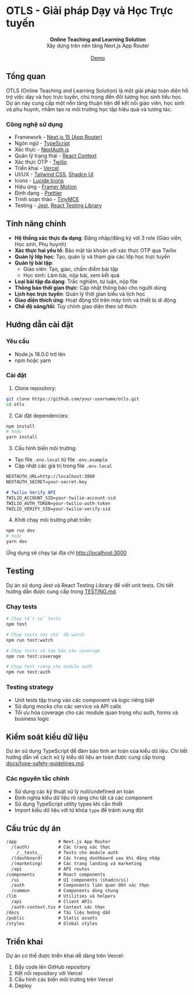 # OTLS - Giải pháp Dạy và Học Trực tuyến

<div align="center"><strong>Online Teaching and Learning Solution</strong></div>
<div align="center">Xây dựng trên nền tảng Next.js App Router</div>
<br />
<div align="center">
<a href="https://otls.vercel.app/">Demo</a>
</div>

## Tổng quan

OTLS (Online Teaching and Learning Solution) là một giải pháp toàn diện hỗ trợ việc dạy và học trực tuyến, chú trọng đến đối tượng học sinh tiểu học. Dự án này cung cấp một nền tảng thuận tiện để kết nối giáo viên, học sinh và phụ huynh, nhằm tạo ra môi trường học tập hiệu quả và tương tác.

### Công nghệ sử dụng

- Framework - [Next.js 15 (App Router)](https://nextjs.org)
- Ngôn ngữ - [TypeScript](https://www.typescriptlang.org)
- Xác thực - [NextAuth.js](https://next-auth.js.org)
- Quản lý trạng thái - [React Context](https://react.dev/reference/react/createContext)
- Xác thực OTP - [Twilio](https://www.twilio.com/)
- Triển khai - [Vercel](https://vercel.com)
- UI/UX - [Tailwind CSS](https://tailwindcss.com), [Shadcn UI](https://ui.shadcn.com/)
- Icons - [Lucide Icons](https://lucide.dev/)
- Hiệu ứng - [Framer Motion](https://www.framer.com/motion/)
- Định dạng - [Prettier](https://prettier.io)
- Trình soạn thảo - [TinyMCE](https://www.tiny.cloud/)
- Testing - [Jest](https://jestjs.io/), [React Testing Library](https://testing-library.com/docs/react-testing-library/intro/)

## Tính năng chính

- **Hệ thống xác thực đa dạng**: Đăng nhập/đăng ký với 3 role (Giáo viên, Học sinh, Phụ huynh)
- **Xác thực hai yếu tố**: Bảo mật tài khoản với xác thực OTP qua Twilio
- **Quản lý lớp học**: Tạo, quản lý và tham gia các lớp học trực tuyến
- **Quản lý bài tập**:
  - Giáo viên: Tạo, giao, chấm điểm bài tập
  - Học sinh: Làm bài, nộp bài, xem kết quả
- **Loại bài tập đa dạng**: Trắc nghiệm, tự luận, nộp file
- **Thông báo thời gian thực**: Cập nhật thông báo cho người dùng
- **Lịch học trực tuyến**: Quản lý thời gian biểu và lịch học
- **Giao diện thích ứng**: Hoạt động tốt trên máy tính và thiết bị di động
- **Chế độ sáng/tối**: Tùy chỉnh giao diện theo sở thích

## Hướng dẫn cài đặt

### Yêu cầu

- Node.js 18.0.0 trở lên
- npm hoặc yarn

### Cài đặt

1. Clone repository:

```bash
git clone https://github.com/your-username/otls.git
cd otls
```

2. Cài đặt dependencies:

```bash
npm install
# hoặc
yarn install
```

3. Cấu hình biến môi trường:

- Tạo file `.env.local` từ file `.env.example`
- Cập nhật các giá trị trong file `.env.local`

```markdown
NEXTAUTH_URL=http://localhost:3000
NEXTAUTH_SECRET=your-secret-key

# Twilio Verify API
TWILIO_ACCOUNT_SID=your-twilio-account-sid
TWILIO_AUTH_TOKEN=your-twilio-auth-token
TWILIO_VERIFY_SID=your-twilio-verify-sid
```

4. Khởi chạy môi trường phát triển:

```bash
npm run dev
# hoặc
yarn dev
```

Ứng dụng sẽ chạy tại địa chỉ <http://localhost:3000>

## Testing

Dự án sử dụng Jest và React Testing Library để viết unit tests. Chi tiết hướng dẫn được cung cấp trong [TESTING.md](./TESTING.md).

### Chạy tests

```bash
# Chạy tất cả tests
npm test

# Chạy tests với chế độ watch
npm run test:watch

# Chạy tests và tạo báo cáo coverage
npm run test:coverage

# Chạy test riêng cho module auth
npm run test:auth
```

### Testing strategy

- Unit tests tập trung vào các component và logic riêng biệt
- Sử dụng mocks cho các service và API calls
- Tối ưu hóa coverage cho các module quan trọng như auth, forms và business logic

## Kiểm soát kiểu dữ liệu

Dự án sử dụng TypeScript để đảm bảo tính an toàn của kiểu dữ liệu. Chi tiết hướng dẫn về cách xử lý kiểu dữ liệu an toàn được cung cấp trong [docs/type-safety-guidelines.md](./docs/type-safety-guidelines.md).

### Các nguyên tắc chính

- Sử dụng các kỹ thuật xử lý null/undefined an toàn
- Định nghĩa kiểu dữ liệu rõ ràng cho tất cả các component
- Sử dụng TypeScript utility types khi cần thiết
- Import kiểu dữ liệu với từ khóa `type` để tránh xung đột

## Cấu trúc dự án

```markdown
/app                # Next.js App Router
  /(auth)           # Các trang xác thực
    /__tests__      # Tests cho module auth
  /(dashboard)      # Các trang dashboard sau khi đăng nhập
  /(marketing)      # Các trang landing và marketing
  /api              # API routes
/components         # React components
  /ui               # UI components (shadcn/ui)
  /auth             # Components liên quan đến xác thực
  /common           # Components dùng chung
/lib                # Utilities và helpers
  /api              # Client APIs
  /auth-context.tsx # Context xác thực
/docs               # Tài liệu hướng dẫn
/public             # Static assets
/styles             # Global styles
```

## Triển khai

Dự án có thể được triển khai dễ dàng trên Vercel:

1. Đẩy code lên GitHub repository
2. Kết nối repository với Vercel
3. Cấu hình các biến môi trường trên Vercel
4. Deploy
